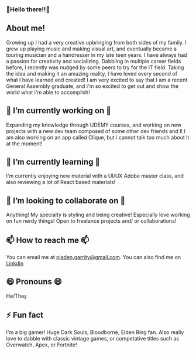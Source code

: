 ### 🥳Hello there!!🥳

**About me!**
---
Growing up I had a very creative upbringing from both sides of my family. I grew up playing music and making visual art, and eventually became a touring musician and a hairdresser in my late teen years. I have always had a passion for creativity and socializing. Dabbling in multiple career fields before, I recently was nudged by some peers to try for the IT field. Taking the idea and making it an amazing reality, I have loved every second of what I have learned and created! I am very excited to say that I am a recent General Assembly graduate, and i'm so excited to get out and show the world what i'm able to accomplish!

**🔭 I’m currently working on 🔭**
---
Expanding my knowledge through UDEMY courses, and working on new projects with a new dev team composed of some other dev friends and I!
I am also working on an app called Clique, but i cannot talk too much about it at the moment!

**🌱 I’m currently learning 🌱**
---  
I'm currently enjoying new material with a UI/UX Adobe master class, and also reviewing a lot of React based materials!

**👯 I’m looking to collaborate on 👯**
---
Anything! My specialty is styling and being creative! Especially love working on fun nerdy things!
Open to freelance projects and/ or collaborations! 

**📫 How to reach me 📫**
---
You can email me at pjaden.garrity@gmail.com. You can also find me on [Linkdin](https://www.linkedin.com/in/jaden-garrity-96b33185/)

**😄 Pronouns 😄**
--- 
He/They

**⚡ Fun fact**
---
I'm a big gamer! Huge Dark Souls, Bloodborne, Elden Ring fan. Also really love to dabble with classic vintage games, or competative titles such as Overwatch, Apex, or Fortnite!
